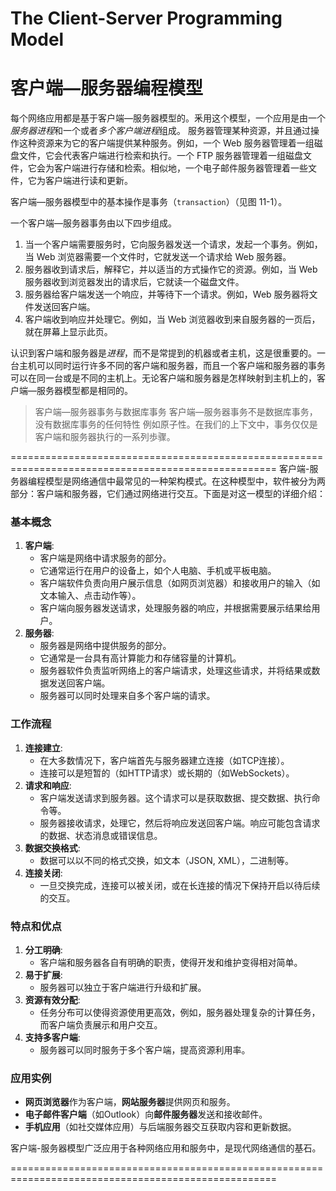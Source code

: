 # The Client-Server Programming Model
# 客户端—服务器编程模型

每个网络应用都是基于客户端—服务器模型的。釆用这个模型，一个应用是由一个*服务器进程*和一个或者*多个客户端进程*组成。
服务器管理某种资源，并且通过操作这种资源来为它的客户端提供某种服务。例如，一个 Web 服务器管理着一组磁盘文件，它会代表客户端进行检索和执行。一个 FTP 服务器管理着一组磁盘文件，它会为客户端进行存储和检索。相似地，一个电子邮件服务器管理着一些文件，它为客户端进行读和更新。

客户端—服务器模型中的基本操作是事务（`transaction`）（见图 11-1）。

一个客户端—服务器事务由以下四步组成。
 1. 当一个客户端需要服务时，它向服务器发送一个请求，发起一个事务。例如，当 Web 浏览器需要一个文件时，它就发送一个请求给 Web 服务器。
 2. 服务器收到请求后，解释它，并以适当的方式操作它的资源。例如，当 Web 服务器收到浏览器发出的请求后，它就读一个磁盘文件。
 3. 服务器给客户端发送一个响应，并等待下一个请求。例如，Web 服务器将文件发送回客户端。
 4. 客户端收到响应并处理它。例如，当 Web 浏览器收到来自服务器的一页后，就在屏幕上显示此页。

认识到客户端和服务器是*进程*，而不是常提到的机器或者主机，这是很重要的。一台主机可以同时运行许多不同的客户端和服务器，而且一个客户端和服务器的事务可以在同一台或是不同的主机上。无论客户端和服务器是怎样映射到主机上的，客户端—服务器模型都是相同的。

> 客户端—服务器事务与数据库事务
> 客户端—服务器事务不是数据库事务，没有数据库事务的任何特性
> 例如原子性。在我们的上下文中，事务仅仅是客户端和服务器执行的一系列歩骤。

====================================================================================================
客户端-服务器编程模型是网络通信中最常见的一种架构模式。在这种模型中，软件被分为两部分：客户端和服务器，它们通过网络进行交互。下面是对这一模型的详细介绍：

### 基本概念
1. **客户端**:
   - 客户端是网络中请求服务的部分。
   - 它通常运行在用户的设备上，如个人电脑、手机或平板电脑。
   - 客户端软件负责向用户展示信息（如网页浏览器）和接收用户的输入（如文本输入、点击动作等）。
   - 客户端向服务器发送请求，处理服务器的响应，并根据需要展示结果给用户。
2. **服务器**:
   - 服务器是网络中提供服务的部分。
   - 它通常是一台具有高计算能力和存储容量的计算机。
   - 服务器软件负责监听网络上的客户端请求，处理这些请求，并将结果或数据发送回客户端。
   - 服务器可以同时处理来自多个客户端的请求。

### 工作流程
1. **连接建立**:
   - 在大多数情况下，客户端首先与服务器建立连接（如TCP连接）。
   - 连接可以是短暂的（如HTTP请求）或长期的（如WebSockets）。
2. **请求和响应**:
   - 客户端发送请求到服务器。这个请求可以是获取数据、提交数据、执行命令等。
   - 服务器接收请求，处理它，然后将响应发送回客户端。响应可能包含请求的数据、状态消息或错误信息。
3. **数据交换格式**:
   - 数据可以以不同的格式交换，如文本（JSON, XML），二进制等。
4. **连接关闭**:
   - 一旦交换完成，连接可以被关闭，或在长连接的情况下保持开启以待后续的交互。

### 特点和优点
1. **分工明确**:
   - 客户端和服务器各自有明确的职责，使得开发和维护变得相对简单。
2. **易于扩展**:
   - 服务器可以独立于客户端进行升级和扩展。
3. **资源有效分配**:
   - 任务分布可以使得资源使用更高效，例如，服务器处理复杂的计算任务，而客户端负责展示和用户交互。
4. **支持多客户端**:
   - 服务器可以同时服务于多个客户端，提高资源利用率。

### 应用实例
- **网页浏览器**作为客户端，**网站服务器**提供网页和服务。
- **电子邮件客户端**（如Outlook）向**邮件服务器**发送和接收邮件。
- **手机应用**（如社交媒体应用）与后端服务器交互获取内容和更新数据。

客户端-服务器模型广泛应用于各种网络应用和服务中，是现代网络通信的基石。

====================================================================================================

